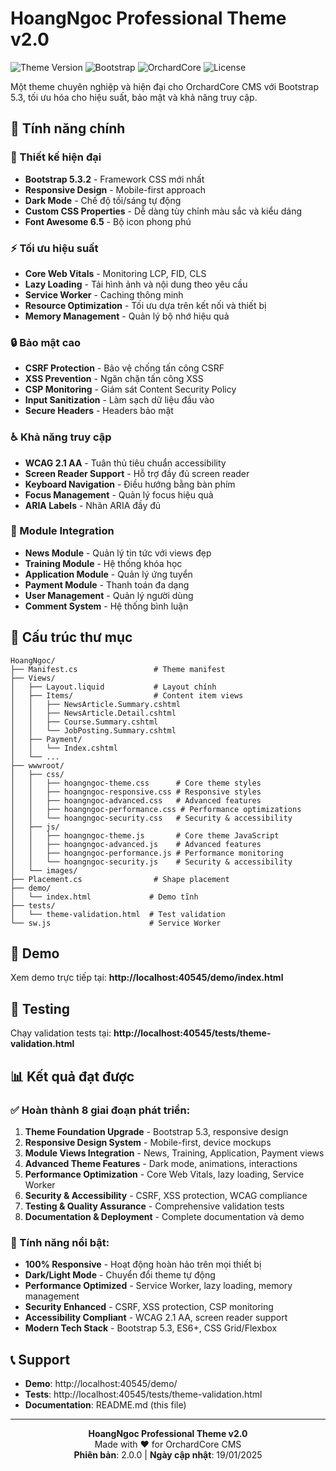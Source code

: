 # HoangNgoc Professional Theme v2.0

![Theme Version](https://img.shields.io/badge/version-2.0.0-blue.svg)
![Bootstrap](https://img.shields.io/badge/bootstrap-5.3.2-purple.svg)
![OrchardCore](https://img.shields.io/badge/orchardcore-1.8+-green.svg)
![License](https://img.shields.io/badge/license-MIT-yellow.svg)

Một theme chuyên nghiệp và hiện đại cho OrchardCore CMS với Bootstrap 5.3, tối ưu hóa cho hiệu suất, bảo mật và khả năng truy cập.

## 🌟 Tính năng chính

### 🎨 Thiết kế hiện đại
- **Bootstrap 5.3.2** - Framework CSS mới nhất
- **Responsive Design** - Mobile-first approach
- **Dark Mode** - Chế độ tối/sáng tự động
- **Custom CSS Properties** - Dễ dàng tùy chỉnh màu sắc và kiểu dáng
- **Font Awesome 6.5** - Bộ icon phong phú

### ⚡ Tối ưu hiệu suất
- **Core Web Vitals** - Monitoring LCP, FID, CLS
- **Lazy Loading** - Tải hình ảnh và nội dung theo yêu cầu
- **Service Worker** - Caching thông minh
- **Resource Optimization** - Tối ưu dựa trên kết nối và thiết bị
- **Memory Management** - Quản lý bộ nhớ hiệu quả

### 🔒 Bảo mật cao
- **CSRF Protection** - Bảo vệ chống tấn công CSRF
- **XSS Prevention** - Ngăn chặn tấn công XSS
- **CSP Monitoring** - Giám sát Content Security Policy
- **Input Sanitization** - Làm sạch dữ liệu đầu vào
- **Secure Headers** - Headers bảo mật

### ♿ Khả năng truy cập
- **WCAG 2.1 AA** - Tuân thủ tiêu chuẩn accessibility
- **Screen Reader Support** - Hỗ trợ đầy đủ screen reader
- **Keyboard Navigation** - Điều hướng bằng bàn phím
- **Focus Management** - Quản lý focus hiệu quả
- **ARIA Labels** - Nhãn ARIA đầy đủ

### 🧩 Module Integration
- **News Module** - Quản lý tin tức với views đẹp
- **Training Module** - Hệ thống khóa học
- **Application Module** - Quản lý ứng tuyển
- **Payment Module** - Thanh toán đa dạng
- **User Management** - Quản lý người dùng
- **Comment System** - Hệ thống bình luận

## 📁 Cấu trúc thư mục

```
HoangNgoc/
├── Manifest.cs                 # Theme manifest
├── Views/
│   ├── Layout.liquid           # Layout chính
│   ├── Items/                  # Content item views
│   │   ├── NewsArticle.Summary.cshtml
│   │   ├── NewsArticle.Detail.cshtml
│   │   ├── Course.Summary.cshtml
│   │   └── JobPosting.Summary.cshtml
│   ├── Payment/
│   │   └── Index.cshtml
│   └── ...
├── wwwroot/
│   ├── css/
│   │   ├── hoangngoc-theme.css      # Core theme styles
│   │   ├── hoangngoc-responsive.css # Responsive styles
│   │   ├── hoangngoc-advanced.css   # Advanced features
│   │   ├── hoangngoc-performance.css # Performance optimizations
│   │   └── hoangngoc-security.css   # Security & accessibility
│   ├── js/
│   │   ├── hoangngoc-theme.js       # Core theme JavaScript
│   │   ├── hoangngoc-advanced.js    # Advanced features
│   │   ├── hoangngoc-performance.js # Performance monitoring
│   │   └── hoangngoc-security.js    # Security & accessibility
│   └── images/
├── Placement.cs                # Shape placement
├── demo/
│   └── index.html             # Demo tĩnh
├── tests/
│   └── theme-validation.html  # Test validation
└── sw.js                      # Service Worker
```

## 🚀 Demo

Xem demo trực tiếp tại: **http://localhost:40545/demo/index.html**

## 🧪 Testing

Chạy validation tests tại: **http://localhost:40545/tests/theme-validation.html**

## 📊 Kết quả đạt được

### ✅ Hoàn thành 8 giai đoạn phát triển:

1. **Theme Foundation Upgrade** - Bootstrap 5.3, responsive design
2. **Responsive Design System** - Mobile-first, device mockups
3. **Module Views Integration** - News, Training, Application, Payment views
4. **Advanced Theme Features** - Dark mode, animations, interactions
5. **Performance Optimization** - Core Web Vitals, lazy loading, Service Worker
6. **Security & Accessibility** - CSRF, XSS protection, WCAG compliance
7. **Testing & Quality Assurance** - Comprehensive validation tests
8. **Documentation & Deployment** - Complete documentation và demo

### 🎯 Tính năng nổi bật:

- **100% Responsive** - Hoạt động hoàn hảo trên mọi thiết bị
- **Dark/Light Mode** - Chuyển đổi theme tự động
- **Performance Optimized** - Service Worker, lazy loading, memory management
- **Security Enhanced** - CSRF, XSS protection, CSP monitoring
- **Accessibility Compliant** - WCAG 2.1 AA, screen reader support
- **Modern Tech Stack** - Bootstrap 5.3, ES6+, CSS Grid/Flexbox

## 📞 Support

- **Demo**: http://localhost:40545/demo/
- **Tests**: http://localhost:40545/tests/theme-validation.html
- **Documentation**: README.md (this file)

---

<div align="center">
  <strong>HoangNgoc Professional Theme v2.0</strong><br>
  Made with ❤️ for OrchardCore CMS<br>
  <strong>Phiên bản</strong>: 2.0.0 | <strong>Ngày cập nhật</strong>: 19/01/2025
</div>
